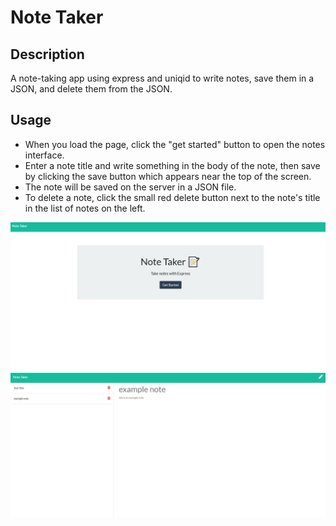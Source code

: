 # Note Taker

## Description
A note-taking app using express and uniqid to write notes, save them in a JSON, and delete them from the JSON.

## Usage
* When you load the page, click the "get started" button to open the notes interface. 
* Enter a note title and write something in the body of the note, then save by clicking the save button which appears near the top of the screen.
* The note will be saved on the server in a JSON file.
* To delete a note, click the small red delete button next to the note's title in the list of notes on the left.

![A screenshot of the app before clicking the button.](screenshot_2.png)
![A screenshot of the notes interface.](screenshot_1.png)